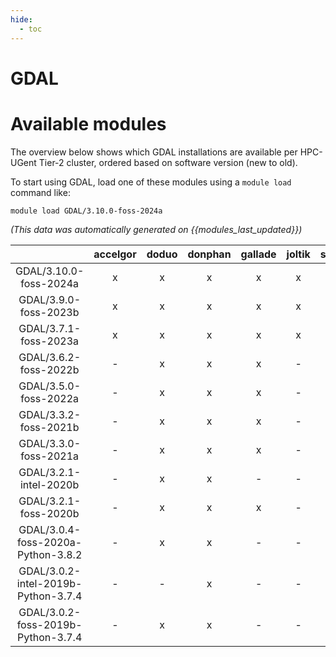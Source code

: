```yaml
---
hide:
  - toc
---
```


GDAL
====

# Available modules


The overview below shows which GDAL installations are available per HPC-UGent Tier-2 cluster, ordered based on software version (new to old).

To start using GDAL, load one of these modules using a `module load` command like:

```shell
module load GDAL/3.10.0-foss-2024a
```

*(This data was automatically generated on {{modules_last_updated}})*  

| |accelgor|doduo|donphan|gallade|joltik|shinx|
| :---: | :---: | :---: | :---: | :---: | :---: | :---: |
|GDAL/3.10.0-foss-2024a|x|x|x|x|x|x|
|GDAL/3.9.0-foss-2023b|x|x|x|x|x|x|
|GDAL/3.7.1-foss-2023a|x|x|x|x|x|x|
|GDAL/3.6.2-foss-2022b|-|x|x|x|-|-|
|GDAL/3.5.0-foss-2022a|-|x|x|x|-|-|
|GDAL/3.3.2-foss-2021b|-|x|x|x|-|-|
|GDAL/3.3.0-foss-2021a|-|x|x|x|-|-|
|GDAL/3.2.1-intel-2020b|-|x|x|-|-|-|
|GDAL/3.2.1-foss-2020b|-|x|x|x|-|-|
|GDAL/3.0.4-foss-2020a-Python-3.8.2|-|x|x|-|-|-|
|GDAL/3.0.2-intel-2019b-Python-3.7.4|-|-|x|-|-|-|
|GDAL/3.0.2-foss-2019b-Python-3.7.4|-|x|x|-|-|-|
